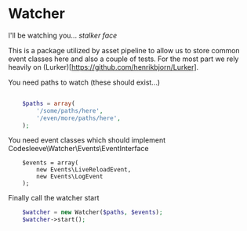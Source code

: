 # Watcher

I'll be watching you... *stalker face*

This is a package utilized by asset pipeline to allow us to store common event classes here and also a couple of tests. For the most part we rely heavily on (Lurker)[https://github.com/henrikbjorn/Lurker].

You need paths to watch (these should exist...)

```php

	$paths = array(
		'/some/paths/here',
		'/even/more/paths/here',
	);
```

You need event classes which should implement Codesleeve\Watcher\Events\EventInterface

```
	$events = array(
		new Events\LiveReloadEvent,
		new Events\LogEvent
	);
```

Finally call the watcher start

```php
	$watcher = new Watcher($paths, $events);
	$watcher->start();
```